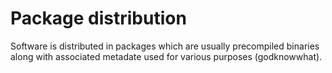 # Package distribution

Software is distributed in packages which are usually precompiled binaries along with associated metadate used for various purposes (godknowwhat).
